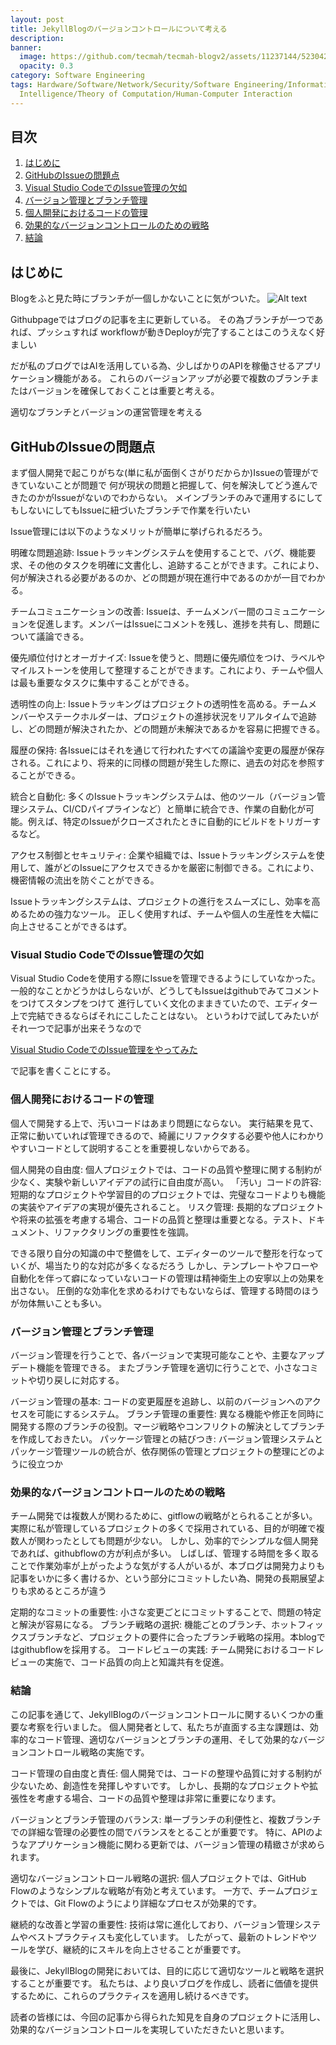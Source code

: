 ```yaml
---
layout: post
title: JekyllBlogのバージョンコントロールについて考える
description:
banner:
  image: https://github.com/tecmah/tecmah-blogv2/assets/11237144/523042e6-9331-4509-b69d-1aa6e1a3071f
  opacity: 0.3
category: Software Engineering
tags: Hardware/Software/Network/Security/Software Engineering/Information Systems/Artificial
  Intelligence/Theory of Computation/Human-Computer Interaction
---
```


## 目次

1. [はじめに](#はじめに)
2. [GitHubのIssueの問題点](#githubのissueの問題点)
3. [Visual Studio CodeでのIssue管理の欠如](#visual-studio-codeでのissue管理の欠如)
4. [バージョン管理とブランチ管理](#バージョン管理とブランチ管理)
5. [個人開発におけるコードの管理](#個人開発におけるコードの管理)
6. [効果的なバージョンコントロールのための戦略](#効果的なバージョンコントロールのための戦略)
7. [結論](#結論)

## はじめに

Blogをふと見た時にブランチが一個しかないことに気がついた。
![Alt text](https://cdn.discordapp.com/attachments/1198133923855732756/1198435645664804974/image.webp?ex=65bee52b&is=65ac702b&hm=2890961980e647d49d1eb13de01b4b62dceb618d0d809992e44eee8801dedee9&)

Githubpageではブログの記事を主に更新している。
その為ブランチが一つであれば、プッシュすれば
workflowが動きDeployが完了することはこのうえなく好ましい

だが私のブログではAIを活用している為、少しばかりのAPIを稼働させるアプリケーション機能がある。
これらのバージョンアップが必要で複数のブランチまたはバージョンを確保しておくことは重要と考える。

適切なブランチとバージョンの運営管理を考える

## GitHubのIssueの問題点

まず個人開発で起こりがちな(単に私が面倒くさがりだからか)Issueの管理ができていないことが問題で
何が現状の問題と把握して、何を解決してどう進んできたのかがIssueがないのでわからない。
メインブランチのみで運用するにしてもしないにしてもIssueに紐づいたブランチで作業を行いたい

Issue管理には以下のようなメリットが簡単に挙げられるだろう。

明確な問題追跡: Issueトラッキングシステムを使用することで、バグ、機能要求、その他のタスクを明確に文書化し、追跡することができます。これにより、何が解決される必要があるのか、どの問題が現在進行中であるのかが一目でわかる。

チームコミュニケーションの改善: Issueは、チームメンバー間のコミュニケーションを促進します。メンバーはIssueにコメントを残し、進捗を共有し、問題について議論できる。

優先順位付けとオーガナイズ: Issueを使うと、問題に優先順位をつけ、ラベルやマイルストーンを使用して整理することができます。これにより、チームや個人は最も重要なタスクに集中することができる。

透明性の向上: Issueトラッキングはプロジェクトの透明性を高める。チームメンバーやステークホルダーは、プロジェクトの進捗状況をリアルタイムで追跡し、どの問題が解決されたか、どの問題が未解決であるかを容易に把握できる。

履歴の保持: 各Issueにはそれを通じて行われたすべての議論や変更の履歴が保存される。これにより、将来的に同様の問題が発生した際に、過去の対応を参照することができる。

統合と自動化: 多くのIssueトラッキングシステムは、他のツール（バージョン管理システム、CI/CDパイプラインなど）と簡単に統合でき、作業の自動化が可能。例えば、特定のIssueがクローズされたときに自動的にビルドをトリガーするなど。

アクセス制御とセキュリティ: 企業や組織では、Issueトラッキングシステムを使用して、誰がどのIssueにアクセスできるかを厳密に制御できる。これにより、機密情報の流出を防ぐことができる。

Issueトラッキングシステムは、プロジェクトの進行をスムーズにし、効率を高めるための強力なツール。
正しく使用すれば、チームや個人の生産性を大幅に向上させることができるはず。

### Visual Studio CodeでのIssue管理の欠如

Visual Studio Codeを使用する際にIssueを管理できるようにしていなかった。
一般的なことかどうかはしらないが、どうしてもIssueはgithubでみてコメントをつけてスタンプをつけて
進行していく文化のままきていたので、エディター上で完結できるならばそれにこしたことはない。
というわけで試してみたいがそれ一つで記事が出来そうなので

[Visual Studio CodeでのIssue管理をやってみた](Issue-management-in-Visual-Studio-Code)

で記事を書くことにする。

### 個人開発におけるコードの管理

個人で開発する上で、汚いコードはあまり問題にならない。
実行結果を見て、正常に動いていれば管理できるので、綺麗にリファクタする必要や他人にわかりやすいコードとして説明することを重要視しないからである。

個人開発の自由度: 個人プロジェクトでは、コードの品質や整理に関する制約が少なく、実験や新しいアイデアの試行に自由度が高い。
「汚い」コードの許容: 短期的なプロジェクトや学習目的のプロジェクトでは、完璧なコードよりも機能の実装やアイデアの実現が優先されること。
リスク管理: 長期的なプロジェクトや将来の拡張を考慮する場合、コードの品質と整理は重要となる。テスト、ドキュメント、リファクタリングの重要性を強調。

できる限り自分の知識の中で整備をして、エディターのツールで整形を行なっていくが、場当たり的な対応が多くなるだろう
しかし、テンプレートやフローや自動化を伴って癖になっていないコードの管理は精神衛生上の安寧以上の効果を出さない。
圧倒的な効率化を求めるわけでもないならば、管理する時間のほうが勿体無いことも多い。

### バージョン管理とブランチ管理

バージョン管理を行うことで、各バージョンで実現可能なことや、主要なアップデート機能を管理できる。
またブランチ管理を適切に行うことで、小さなコミットや切り戻しに対応する。

バージョン管理の基本: コードの変更履歴を追跡し、以前のバージョンへのアクセスを可能にするシステム。
ブランチ管理の重要性: 異なる機能や修正を同時に開発する際のブランチの役割。マージ戦略やコンフリクトの解決としてブランチを作成しておきたい。
パッケージ管理との結びつき: バージョン管理システムとパッケージ管理ツールの統合が、依存関係の管理とプロジェクトの整理にどのように役立つか

### 効果的なバージョンコントロールのための戦略

チーム開発では複数人が関わるために、gitflowの戦略がとられることが多い。
実際に私が管理しているプロジェクトの多くで採用されている、目的が明確で複数人が関わったとしても問題が少ない。
しかし、効率的でシンプルな個人開発であれば、githubflowの方が利点が多い。
しばしば、管理する時間を多く取ることで作業効率が上がったような気がする人がいるが、本ブログは開発力よりも
記事をいかに多く書けるか、という部分にコミットしたい為、開発の長期展望よりも求めるところが違う

定期的なコミットの重要性: 小さな変更ごとにコミットすることで、問題の特定と解決が容易になる。
ブランチ戦略の選択: 機能ごとのブランチ、ホットフィックスブランチなど、プロジェクトの要件に合ったブランチ戦略の採用。本blogではgithubflowを採用する。
コードレビューの実践: チーム開発におけるコードレビューの実施で、コード品質の向上と知識共有を促進。

### 結論

この記事を通じて、JekyllBlogのバージョンコントロールに関するいくつかの重要な考察を行いました。
個人開発者として、私たちが直面する主な課題は、効率的なコード管理、適切なバージョンとブランチの運用、そして効果的なバージョンコントロール戦略の実施です。

コード管理の自由度と責任: 個人開発では、コードの整理や品質に対する制約が少ないため、創造性を発揮しやすいです。
しかし、長期的なプロジェクトや拡張性を考慮する場合、コードの品質や整理は非常に重要になります。

バージョンとブランチ管理のバランス: 単一ブランチの利便性と、複数ブランチでの詳細な管理の必要性の間でバランスをとることが重要です。
特に、APIのようなアプリケーション機能に関わる更新では、バージョン管理の精緻さが求められます。

適切なバージョンコントロール戦略の選択: 個人プロジェクトでは、GitHub Flowのようなシンプルな戦略が有効と考えています。
一方で、チームプロジェクトでは、Git Flowのようにより詳細なプロセスが効果的です。

継続的な改善と学習の重要性: 技術は常に進化しており、バージョン管理システムやベストプラクティスも変化しています。
したがって、最新のトレンドやツールを学び、継続的にスキルを向上させることが重要です。

最後に、JekyllBlogの開発においては、目的に応じて適切なツールと戦略を選択することが重要です。
私たちは、より良いブログを作成し、読者に価値を提供するために、これらのプラクティスを適用し続けるべきです。

読者の皆様には、今回の記事から得られた知見を自身のプロジェクトに活用し、効果的なバージョンコントロールを実現していただきたいと思います。
